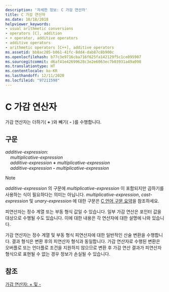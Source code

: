 ```yaml
---
description: '자세한 정보: C 가감 연산자'
title: C 가감 연산자
ms.date: 10/18/2018
helpviewer_keywords:
- usual arithmetic conversions
- operators [C], addition
- + operator, additive operators
- additive operators
- arithmetic operators [C++], additive operators
ms.assetid: bb8ac205-b061-41fc-8dd4-dab87c8b900c
ms.openlocfilehash: b77c3e9716cba716f625fa142129f5c1ce095907
ms.sourcegitcommit: d6af41e42699628c3e2e6063ec7b03931a49a098
ms.translationtype: HT
ms.contentlocale: ko-KR
ms.lasthandoff: 12/11/2020
ms.locfileid: "97211598"
---
```

# <a name="c-additive-operators"></a>C 가감 연산자

가감 연산자는 더하기( **+** )와 빼기( **-** )를 수행합니다.

## <a name="syntax"></a>구문

*additive-expression*:<br/>
&nbsp;&nbsp;&nbsp;&nbsp;*multiplicative-expression*<br/>
&nbsp;&nbsp;&nbsp;&nbsp;*additive-expression* **+** *multiplicative-expression*<br/>
&nbsp;&nbsp;&nbsp;&nbsp;*additive-expression* **-** *multiplicative-expression*

> [!NOTE]
> *additive-expression* 의 구문에 *multiplicative-expression* 이 포함되지만 곱하기를 사용하는 식이 필요하다는 의미는 아닙니다. *multiplicative-expression*, *cast-expression* 및 *unary-expression* 에 대한 구문은 [C 언어 구문 요약](../c-language/c-language-syntax-summary.md)을 참조하세요.

피연산자는 정수 계열 또는 부동 형식 값일 수 있습니다. 일부 가감 연산은 포인터 값을 대상으로 수행될 수도 있습니다. 이에 대한 내용은 각 연산자에 대한 설명에 나와 있습니다.

가감 연산자는 정수 계열 및 부동 형식 피연산자에 대한 일반적인 산술 변환을 수행합니다. 결과 형식은 변환 후의 피연산자 형식과 동일합니다. 가감 연산자로 수행된 변환은 오버플로 또는 언더플로 조건을 지원하지 않으므로 변환 후 가감 연산 결과가 피연산자 형식으로 표현될 수 없는 경우 정보가 손실될 수 있습니다.

## <a name="see-also"></a>참조

[가감 연산자: + 및 -](../cpp/additive-operators-plus-and.md)
